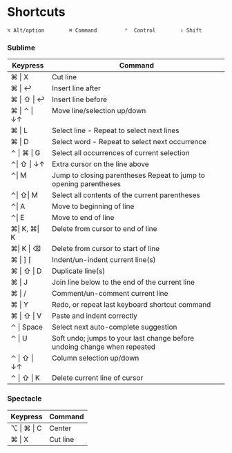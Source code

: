 # Shortcuts

```
⌥ Alt/option        ⌘ Command         ⌃  Control        ⇧ Shift
```

### Sublime

<table>
  <thead valign="bottom">
    <tr class="row-odd">
      <th class="head">Keypress</th>
      <th class="head">Command</th>
    </tr>
  </thead>
  <tbody valign="top">
    <tr class="row-even">
      <td>⌘ | X</td>
      <td>Cut line</td>
    </tr>
    <tr class="row-odd">
      <td>⌘ | ↩</td>
      <td>Insert line after</td>
    </tr>
    <tr class="row-even">
      <td>⌘ | ⇧ | ↩</td>
      <td>Insert line before</td>
    </tr>
    <tr class="row-odd">
      <td>⌘ | ⌃ | ↓↑</td>
      <td>Move line/selection up/down</td>
    </tr>
    <tr class="row-even">
      <td>⌘ | L</td>
      <td>Select line - Repeat to select next lines</td>
    </tr>
    <tr class="row-odd">
      <td>⌘ | D</td>
      <td>Select word - Repeat to select next occurrence</td>
    </tr>
    <tr class="row-even">
      <td>⌃ | ⌘ | G</td>
      <td>Select all occurrences of current selection</td>
    </tr>
    <tr class="row-odd">
      <td>⌃| ⇧ | ↓↑</td>
      <td>Extra cursor on the line above</td>
    </tr>
    <tr class="row-even">
      <td>⌃| M</td>
      <td>Jump to closing parentheses
    Repeat to jump to opening parentheses</td>
    </tr>
    <tr class="row-odd">
      <td>⌃| ⇧| M</td>
      <td>Select all contents of the current parentheses</td>
    </tr>
    <tr class="row-even">
      <td>⌃| A</td>
      <td>Move to beginning of line</td>
    </tr>
    <tr class="row-odd">
      <td>⌃| E</td>
      <td>Move to end of line</td>
    </tr>
    <tr class="row-even">
      <td>⌘| K, ⌘| K</td>
      <td>Delete from cursor to end of line</td>
    </tr>
    <tr class="row-odd">
      <td>⌘| K | ⌫</td>
      <td>Delete from cursor to start of line</td>
    </tr>
    <tr class="row-even">
      <td>⌘ | ] [</td>
      <td>Indent/un-indent current line(s)</td>
    </tr>
    <tr class="row-odd">
      <td>⌘ | ⇧ | D</td>
      <td>Duplicate line(s)</td>
    </tr>
    <tr class="row-even">
      <td>⌘ | J</td>
      <td>Join line below to the end of the current line</td>
    </tr>
    <tr class="row-odd">
      <td>⌘ | /</td>
      <td>Comment/un-comment current line</td>
    </tr>
    <tr class="row-even">
      <td>⌘ | Y</td>
      <td>Redo, or repeat last keyboard shortcut command</td>
    </tr>
    <tr class="row-odd">
      <td>⌘ | ⇧ | V</td>
      <td>Paste and indent correctly</td>
    </tr>
    <tr class="row-even">
      <td>⌃ | Space</td>
      <td>Select next auto-complete suggestion</td>
    </tr>
    <tr class="row-odd">
      <td>⌃ | U</td>
      <td>Soft undo; jumps to your last change before
    undoing change when repeated</td>
    </tr>
    <tr class="row-even">
      <td>⌃ | ⇧ | ↓↑</td>
      <td>Column selection up/down</td>
    </tr>
    <tr class="row-odd">
      <td>⌃ | ⇧ |  K</td>
      <td>Delete current line of cursor</td>
    </tr>
  </tbody>
</table>


### Spectacle

<table>
  <thead valign="bottom">
    <tr class="row-odd">
      <th class="head">Keypress</th>
      <th class="head">Command</th>
    </tr>
  </thead>
  <tbody valign="top">
    <tr class="row-even">
      <td>⌥ | ⌘ | C</td>
      <td>Center</td>
    </tr>
    <tr class="row-even">
      <td>⌘ | X</td>
      <td>Cut line</td>
     </tr>
  </tbody>
</table>



<!-- ⌥ Option | ⇧ Shift |
⌘ | X
⌘ | ↩
⌘ | ⇧ | ↩
⌘ | ⌃ | ↕
⇆
↓↑

 -->
